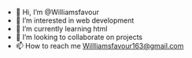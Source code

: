 - 👋 Hi, I’m @Williamsfavour
- 👀 I’m interested in web development
- 🌱 I’m currently learning html
- 💞️ I’m looking to collaborate on projects
- 📫 How to reach me Willliamsfavour163@gmail.com

<!---
Williamsfavour/Williamsfavour is a ✨ special ✨ repository because its `README.md` (this file) appears on your GitHub profile.
You can click the Preview link to take a look at your changes.
--->
